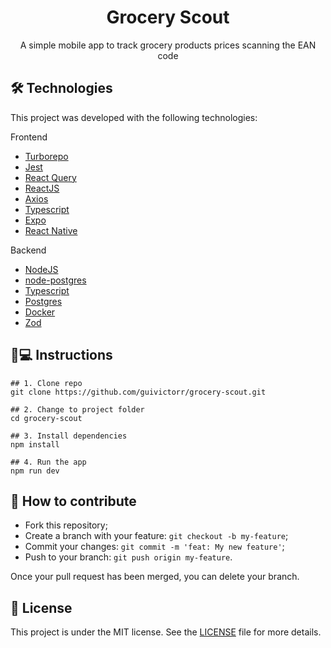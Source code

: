 <h1 align='center'>Grocery Scout</h1>
<p align='center'>A simple mobile app to track grocery products prices scanning the EAN code</p>

## 🛠 Technologies

This project was developed with the following technologies:

Frontend

- [Turborepo](https://turborepo.org/)
- [Jest](https://jestjs.io/pt-BR/)
- [React Query](https://react-query.tanstack.com/)
- [ReactJS](https://pt-br.reactjs.org)
- [Axios](https://github.com/axios/axios)
- [Typescript](typescriptlang.org/)
- [Expo](https://expo.io/)
- [React Native](https://reactnative.dev/)

Backend

- [NodeJS](https://nodejs.org/)
- [node-postgres](https://node-postgres.com/)
- [Typescript](https://typescriptlang.org/)
- [Postgres](https://www.postgresql.org)
- [Docker](https://www.docker.com)
- [Zod](https://zod.dev/)

## 📱💻 Instructions

```
## 1. Clone repo
git clone https://github.com/guivictorr/grocery-scout.git

## 2. Change to project folder
cd grocery-scout

## 3. Install dependencies
npm install

## 4. Run the app
npm run dev
```

## 🤔 How to contribute

- Fork this repository;
- Create a branch with your feature: `git checkout -b my-feature`;
- Commit your changes: `git commit -m 'feat: My new feature'`;
- Push to your branch: `git push origin my-feature`.

Once your pull request has been merged, you can delete your branch.

## 📝 License

This project is under the MIT license. See the [LICENSE](https://github.com/guivictorr/grocery-scout/blob/main/LICENSE) file for more details.
